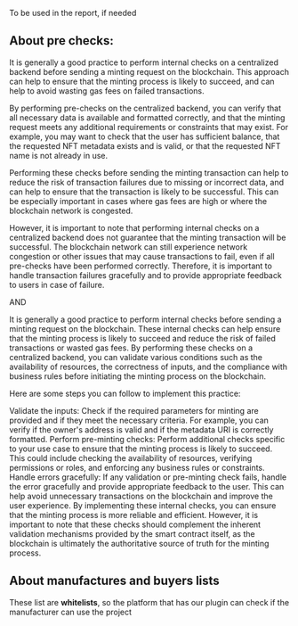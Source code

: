 To be used in the report, if needed

## About pre checks:
It is generally a good practice to perform internal checks on a centralized backend before sending a minting request on the blockchain. This approach can help to ensure that the minting process is likely to succeed, and can help to avoid wasting gas fees on failed transactions.

By performing pre-checks on the centralized backend, you can verify that all necessary data is available and formatted correctly, and that the minting request meets any additional requirements or constraints that may exist. For example, you may want to check that the user has sufficient balance, that the requested NFT metadata exists and is valid, or that the requested NFT name is not already in use.

Performing these checks before sending the minting transaction can help to reduce the risk of transaction failures due to missing or incorrect data, and can help to ensure that the transaction is likely to be successful. This can be especially important in cases where gas fees are high or where the blockchain network is congested.

However, it is important to note that performing internal checks on a centralized backend does not guarantee that the minting transaction will be successful. The blockchain network can still experience network congestion or other issues that may cause transactions to fail, even if all pre-checks have been performed correctly. Therefore, it is important to handle transaction failures gracefully and to provide appropriate feedback to users in case of failure.

AND

It is generally a good practice to perform internal checks before sending a minting request on the blockchain. These internal checks can help ensure that the minting process is likely to succeed and reduce the risk of failed transactions or wasted gas fees. By performing these checks on a centralized backend, you can validate various conditions such as the availability of resources, the correctness of inputs, and the compliance with business rules before initiating the minting process on the blockchain.

Here are some steps you can follow to implement this practice:

Validate the inputs: Check if the required parameters for minting are provided and if they meet the necessary criteria. For example, you can verify if the owner's address is valid and if the metadata URI is correctly formatted.
Perform pre-minting checks: Perform additional checks specific to your use case to ensure that the minting process is likely to succeed. This could include checking the availability of resources, verifying permissions or roles, and enforcing any business rules or constraints.
Handle errors gracefully: If any validation or pre-minting check fails, handle the error gracefully and provide appropriate feedback to the user. This can help avoid unnecessary transactions on the blockchain and improve the user experience.
By implementing these internal checks, you can ensure that the minting process is more reliable and efficient. However, it is important to note that these checks should complement the inherent validation mechanisms provided by the smart contract itself, as the blockchain is ultimately the authoritative source of truth for the minting process.

## About manufactures and buyers lists

These list are **whitelists**, so the platform that has our plugin can check if the manufacturer can use the project